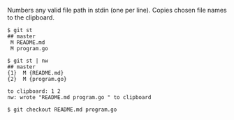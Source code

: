 Numbers any valid file path in stdin (one per line). Copies chosen file names to the clipboard.

```
$ git st
## master
 M README.md
 M program.go

$ git st | nw
## master
{1}  M {README.md}
{2}  M {program.go}

to clipboard: 1 2
nw: wrote "README.md program.go " to clipboard

$ git checkout README.md program.go 
```
